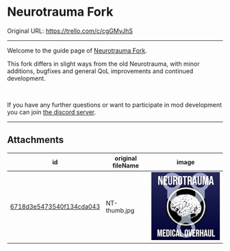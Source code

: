 # Neurotrauma Fork

Original URL: https://trello.com/c/cgGMvJhS

---

Welcome to the guide page of [Neurotrauma Fork](https://steamcommunity.com/sharedfiles/filedetails/?id=3190189044 "‌").

This fork differs in slight ways from the old Neurotrauma, with minor additions, bugfixes and general QoL improvements and continued development.

‌

If you have any further questions or want to participate in mod development you can join [the discord server](https://discord.gg/4Yku7qPCYN "‌").

---

## Attachments

id | original fileName | image
---|---|---
[6718d3e5473540f134cda043](./Neurotrauma%20Fork%20-%20Attachments/6718d3e5473540f134cda043.jpg) | NT-thumb.jpg | ![NT-thumb.jpg\|200](./Neurotrauma%20Fork%20-%20Attachments/6718d3e5473540f134cda043.jpg)